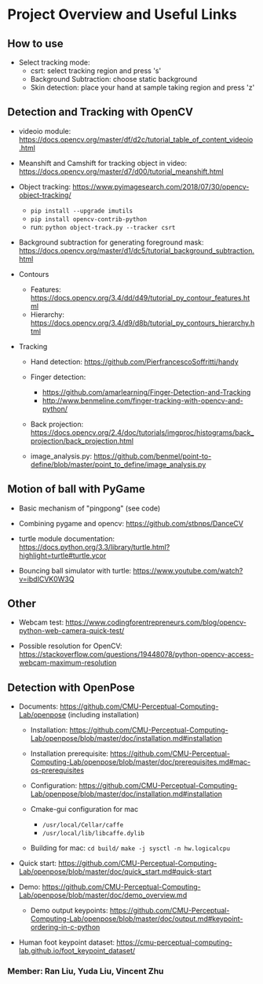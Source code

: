 # Project Overview and Useful Links

## How to use

* Select tracking mode:
  * csrt: select tracking region and press 's'
  * Background Subtraction: choose static background
  * Skin detection: place your hand at sample taking region and press 'z'

## Detection and Tracking with OpenCV

* videoio module: <https://docs.opencv.org/master/df/d2c/tutorial_table_of_content_videoio.html>

* Meanshift and Camshift for tracking object in video: <https://docs.opencv.org/master/d7/d00/tutorial_meanshift.html>

* Object tracking: <https://www.pyimagesearch.com/2018/07/30/opencv-object-tracking/>
  * `pip install --upgrade imutils`
  * `pip install opencv-contrib-python`
  * run: `python object-track.py --tracker csrt`

* Background subtraction for generating foreground mask: <https://docs.opencv.org/master/d1/dc5/tutorial_background_subtraction.html>

* Contours
  * Features: <https://docs.opencv.org/3.4/dd/d49/tutorial_py_contour_features.html>
  * Hierarchy: <https://docs.opencv.org/3.4/d9/d8b/tutorial_py_contours_hierarchy.html>

* Tracking
  * Hand detection: <https://github.com/PierfrancescoSoffritti/handy>

  * Finger detection:
    * <https://github.com/amarlearning/Finger-Detection-and-Tracking>
    * <http://www.benmeline.com/finger-tracking-with-opencv-and-python/>
  
  * Back projection: <https://docs.opencv.org/2.4/doc/tutorials/imgproc/histograms/back_projection/back_projection.html>

  * image_analysis.py: <https://github.com/benmel/point-to-define/blob/master/point_to_define/image_analysis.py>

## Motion of ball with PyGame

* Basic mechanism of "pingpong" (see code)

* Combining pygame and opencv: <https://github.com/stbnps/DanceCV>

* turtle module documentation: <https://docs.python.org/3.3/library/turtle.html?highlight=turtle#turtle.ycor>

* Bouncing ball simulator with turtle: <https://www.youtube.com/watch?v=ibdICVK0W3Q>

## Other

* Webcam test: <https://www.codingforentrepreneurs.com/blog/opencv-python-web-camera-quick-test/>

* Possible resolution for OpenCV: <https://stackoverflow.com/questions/19448078/python-opencv-access-webcam-maximum-resolution>

## Detection with OpenPose

* Documents: <https://github.com/CMU-Perceptual-Computing-Lab/openpose> (including installation)

  * Installation: <https://github.com/CMU-Perceptual-Computing-Lab/openpose/blob/master/doc/installation.md#installation>

  * Installation prerequisite: <https://github.com/CMU-Perceptual-Computing-Lab/openpose/blob/master/doc/prerequisites.md#mac-os-prerequisites>

  * Configuration: <https://github.com/CMU-Perceptual-Computing-Lab/openpose/blob/master/doc/installation.md#installation>

  * Cmake-gui configuration for mac
    * `/usr/local/Cellar/caffe`
    * `/usr/local/lib/libcaffe.dylib`
  
  * Building for mac:
  `cd build/`
  `make -j sysctl -n hw.logicalcpu`

* Quick start: <https://github.com/CMU-Perceptual-Computing-Lab/openpose/blob/master/doc/quick_start.md#quick-start>

* Demo: <https://github.com/CMU-Perceptual-Computing-Lab/openpose/blob/master/doc/demo_overview.md>
  * Demo output keypoints: <https://github.com/CMU-Perceptual-Computing-Lab/openpose/blob/master/doc/output.md#keypoint-ordering-in-c-python>
  
* Human foot keypoint dataset: <https://cmu-perceptual-computing-lab.github.io/foot_keypoint_dataset/>

### Member: Ran Liu, Yuda Liu, Vincent Zhu
